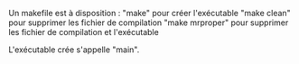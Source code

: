 Un makefile est à disposition :
    "make" pour créer l'exécutable
    "make clean" pour supprimer les fichier de compilation
    "make mrproper" pour supprimer les fichier de compilation et l'exécutable

L'exécutable crée s'appelle "main".